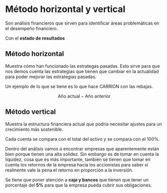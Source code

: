 # Método horizontal y vertical
Son análisis financieros que sirven para identificar áreas problemáticas en el desempeño financiero.

Con el **estado de resultados**

## Método horizontal
Muestra cómo han funcionado las estrategas pasadas.
Esto sirve para que nos demos cuenta las estrategias que tienen que cambiar en la actualidad para poder mejorar las estrategias pasadas.

Un ejemplo de lo que se tiene es lo que hace CARRION con las rebajas.

$$
\text{Año actual} - \text{Año anterior}
$$

## Método vertical
Muestra la estructura financiera actual que podría necesitar ajustes para un crecimiento más sostenible.

Cada cuenta se compara con el total del activo y se compara con el 100%.

Dentro del análisis vamos a encontrar empresas que aparentemente están bien porque tienen una alta solidez. Sin embargo es de tomar en cuenta la liquidez, cosa que es más importante, también se tienen que tomar en cuenta los retornos de la empresa hacia los accionistas para saber si realmente vale la pena el retorno en proporción a la inversión.

Se tiene que poner atención a **caja y bancos** que tienen que tener un porcentaje del **5%** para que la empresa pueda cubrir sus obligaciones.
